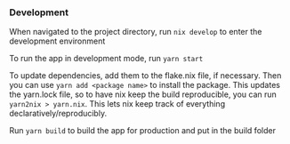 ### Development
When navigated to the project directory, run `nix develop` to enter the development environment

To run the app in development mode, run `yarn start` 

To update dependencies, add them to the flake.nix file, if necessary. Then you can use `yarn add <package name>` to install the package.
This updates the yarn.lock file, so to have nix keep the build reproducible, you can run `yarn2nix > yarn.nix`. This lets nix keep track of everything declaratively/reproducibly. 

Run `yarn build` to build the app for production and put in the build folder
